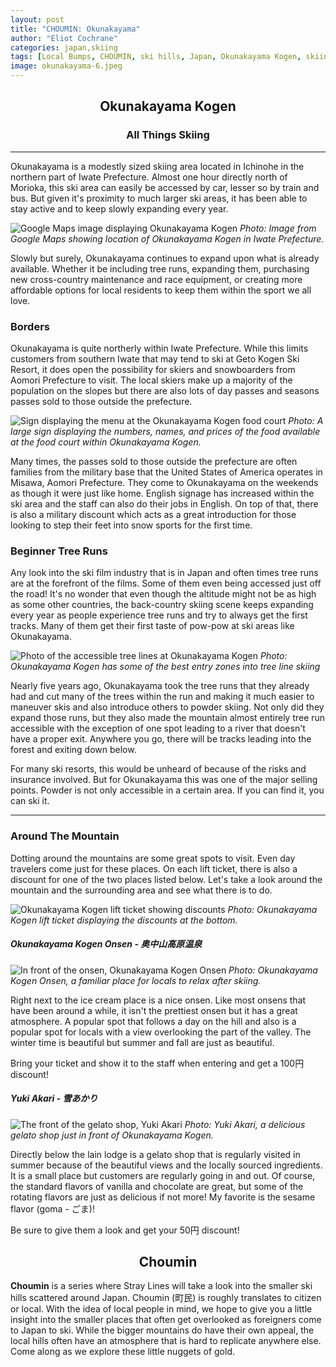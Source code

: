 ```yaml
---
layout: post
title: "CHOUMIN: Okunakayama"
author: "Eliot Cochrane"
categories: japan,skiing
tags: [Local Bumps, CHOUMIN, ski hills, Japan, Okunakayama Kogen, skiing, Iwate Prefecture, snow sports, tree runs, back-country skiing, powder skiing, mountain spots, Okunakayama Kogen Onsen, Yuki Akari, gelato shop]
image: okunakayama-6.jpeg
---
```


## <center>Okunakayama Kogen</center>
### <center>All Things Skiing</center>

***

Okunakayama is a modestly sized skiing area located in Ichinohe in the northern part of Iwate Prefecture. Almost one hour directly north of Morioka, this ski area can easily be accessed by car, lesser so by train and bus. But given it's proximity to much larger ski areas, it has been able to stay active and to keep slowly expanding every year.

![Google Maps image displaying Okunakayama Kogen](/assets/img/okunakayama-13.jpeg)
*Photo: Image from Google Maps showing location of Okunakayama Kogen in Iwate Prefecture.*

Slowly but surely, Okunakayama continues to expand upon what is already available. Whether it be including tree runs, expanding them, purchasing new cross-country maintenance and race equipment, or creating more affordable options for local residents to keep them within the sport we all love.

### Borders

Okunakayama is quite northerly within Iwate Prefecture. While this limits customers from southern Iwate that may tend to ski at Geto Kogen Ski Resort, it does open the possibility for skiers and snowboarders from Aomori Prefecture to visit. The local skiers make up a majority of the population on the slopes but there are also lots of day passes and seasons passes sold to those outside the prefecture.

![Sign displaying the menu at the Okunakayama Kogen food court](/assets/img/okunakayama-8.jpeg)
*Photo: A large sign displaying the numbers, names, and prices of the food available at the food court within Okunakayama Kogen.*

Many times, the passes sold to those outside the prefecture are often families from the military base that the United States of America operates in Misawa, Aomori Prefecture. They come to Okunakayama on the weekends as though it were just like home. English signage has increased within the ski area and the staff can also do their jobs in English. On top of that, there is also a military discount which acts as a great introduction for those looking to step their feet into snow sports for the first time.

### Beginner Tree Runs

Any look into the ski film industry that is in Japan and often times tree runs are at the forefront of the films. Some of them even being accessed just off the road! It's no wonder that even though the altitude might not be as high as some other countries, the back-country skiing scene keeps expanding every year as people experience tree runs and try to always get the first tracks. Many of them get their first taste of pow-pow at ski areas like Okunakayama.

![Photo of the accessible tree lines at Okunakayama Kogen](/assets/img/okunakayama-4.jpeg)
*Photo: Okunakayama Kogen has some of the best entry zones into tree line skiing*

Nearly five years ago, Okunakayama took the tree runs that they already had and cut many of the trees within the run and making it much easier to maneuver skis and also introduce others to powder skiing. Not only did they expand those runs, but they also made the mountain almost entirely tree run accessible with the exception of one spot leading to a river that doesn't have a proper exit. Anywhere you go, there will be tracks leading into the forest and exiting down below.

For many ski resorts, this would be unheard of because of the risks and insurance involved. But for Okunakayama this was one of the major selling points. Powder is not only accessible in a certain area. If you can find it, you can ski it.

***

### Around The Mountain

Dotting around the mountains are some great spots to visit. Even day travelers come just for these places. On each lift ticket, there is also a discount for one of the two places listed below. Let's take a look around the mountain and the surrounding area and see what there is to do.

![Okunakayama Kogen lift ticket showing discounts](/assets/img/okunakayama-12.jpeg)
*Photo: Okunakayama Kogen lift ticket displaying the discounts at the bottom.*

##### Okunakayama Kogen Onsen - 奥中山高原温泉

![In front of the onsen, Okunakayama Kogen Onsen](/assets/img/okunakayama-9.jpeg)
*Photo: Okunakayama Kogen Onsen, a familiar place for locals to relax after skiing.*

Right next to the ice cream place is a nice onsen. Like most onsens that have been around a while, it isn't the prettiest onsen but it has a great atmosphere. A popular spot that follows a day on the hill and also is a popular spot for locals with a view overlooking the part of the valley. The winter time is beautiful but summer and fall are just as beautiful.

Bring your ticket and show it to the staff when entering and get a 100円 discount!

##### Yuki Akari - 雪あかり

![The front of the gelato shop, Yuki Akari](/assets/img/okunakayama-10.jpeg)
*Photo: Yuki Akari, a delicious gelato shop just in front of Okunakayama Kogen.*

Directly below the lain lodge is a gelato shop that is regularly visited in summer because of the beautiful views and the locally sourced ingredients. It is a small place but customers are regularly going in and out. Of course, the standard flavors of vanilla and chocolate are great, but some of the rotating flavors are just as delicious if not more! My favorite is the sesame flavor (goma - ごま)!

Be sure to give them a look and get your 50円 discount!

## <center>Choumin</center>

**Choumin** is a series where Stray Lines will take a look into the smaller ski hills scattered around Japan. Choumin (町民) is roughly translates to citizen or local. With the idea of local people in mind, we hope to give you a little insight into the smaller places that often get overlooked as foreigners come to Japan to ski. While the bigger mountains do have their own appeal, the local hills often have an atmosphere that is hard to replicate anywhere else. Come along as we explore these little nuggets of gold.

